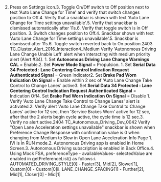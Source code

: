 2. Press on Settings icon.3. Toggle On/Off switch to Off position next to text 'Auto Lane Change for Time' and verify that switch changes position to Off.4. Verify that a snackbar is shown with text 'Auto Lane Change for Time settings unavailable'.5. Verify that snackbar is dismissed automatically after 11s.6. Verify that toggle switch is in Off position. 3. Switch changes position to Off.4. Snackbar shown with text 'Auto Lane Change for Time settings unavailable'.5. Snackbar is dismissed after 11s.6. Toggle switch reverted back to On position.2403 TC_Cluster_Alert_2016_Interaction4_Medium Verify 'Autonomous Driving Lane Change Unable Left' alert when interacting with medium priority alert (Alert #34). 1. Set **Autonomous Driving Lane Change Warnings CAL** = Enable.2. Set **Power Mode Signal** = Propulsion. 1. Set **Serial Data 34 Protected : Lane Centering Control Indication Request Authenticated Signal** = Green Indicator2. Set **Brake Pad Worn Indication On Signal** = Enable within 2 sec of 'Auto Lane Change Take Control to Change Lanes' active3. Set **Serial Data 34 Protected : Lane Centering Control Indication Request Authenticated Signal** = Indication Off4. Set **Brake Pad Worn Indication On Signal** = Disable 1. Verify 'Auto Lane Change Take Control to Change Lanes' alert is activated.2. Verify alert 'Auto Lane Change Take Control to Change Lanes' active for 12 sec, then 'Service Brakes Worn' active for 12 sec, after that the 2 alerts begin cycle active, the cycle time is 12 sec.3. Verify no alert active.2404 TC_Autonomous_Driving_Dev_0042 Verify "Open Lane Acceleration settings unavailable" snackbar is shown when Preference Change Response with confirmation value is 0 when changing from Medium to Slow in Open Lane Acceleration Info Page 1. IVI is in RUN mode.2. Autonomous Driving app is enabled in Home Screen.3. Autonomous Driving subscription is enabled in Back Office.4. Using Mock FSA, preferenceType - availableValues- selectedValue are enabled in getPreferenceList() as follows:i. AUTOMATED_DRIVING_STYLE[0] - Faster[3], Mid[2], Slower[1], Custom[0] - Custom[0]ii. LANE_CHANGE_SPACING[1] - Further[2], Mid[1], Closer[0] - Mid[1]
